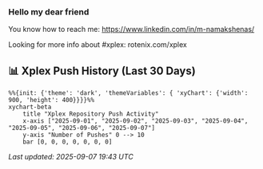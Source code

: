 ### Hello my dear friend
You know how to reach me: https://www.linkedin.com/in/m-namakshenas/

Looking for more info about #xplex: rotenix.com/xplex




<!-- XPLEX-PUSH-HISTORY-START -->
## 📊 Xplex Push History (Last 30 Days)

```mermaid
%%{init: {'theme': 'dark', 'themeVariables': { 'xyChart': {'width': 900, 'height': 400}}}}%%
xychart-beta
    title "Xplex Repository Push Activity"
    x-axis ["2025-09-01", "2025-09-02", "2025-09-03", "2025-09-04", "2025-09-05", "2025-09-06", "2025-09-07"]
    y-axis "Number of Pushes" 0 --> 10
    bar [0, 0, 0, 0, 0, 0, 0]
```

*Last updated: 2025-09-07 19:43 UTC*
<!-- XPLEX-PUSH-HISTORY-END -->
